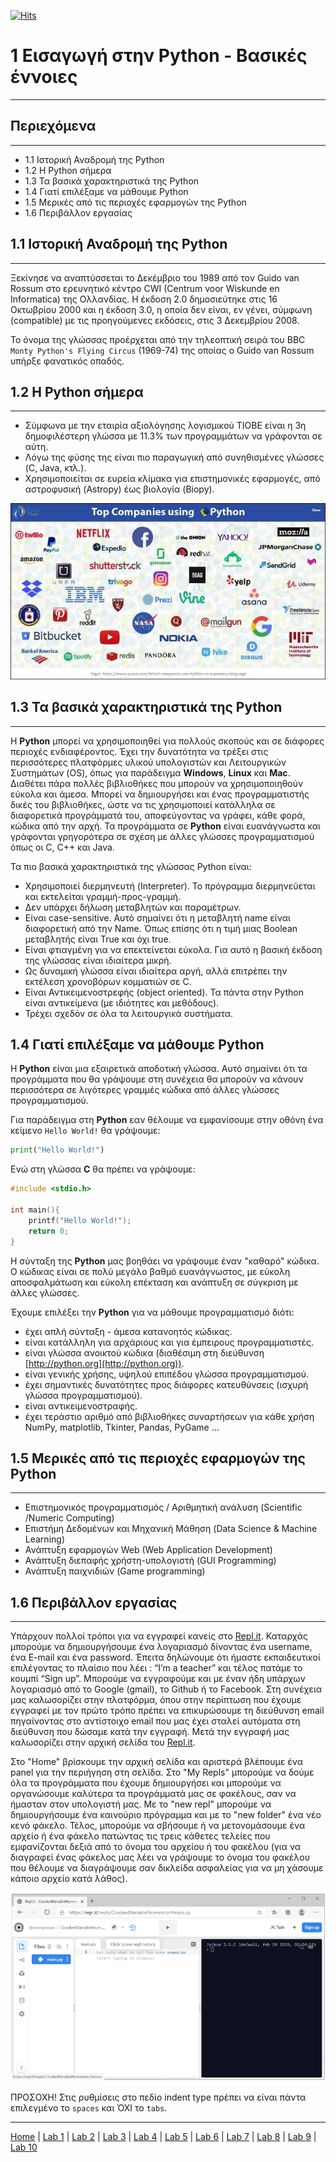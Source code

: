 [![Hits](https://hits.seeyoufarm.com/api/count/incr/badge.svg?url=https%3A%2F%2Fgithub.com%2FEffie375%2FTPTE_PLR&count_bg=%2379C83D&title_bg=%23555555&icon=&icon_color=%23E7E7E7&title=hits&edge_flat=false)](https://hits.seeyoufarm.com)

# 1 Εισαγωγή στην Python - Βασικές έννοιες

---

## Περιεχόμενα

---

- 1.1 Ιστορική Αναδρομή της Python
- 1.2 Η Python σήμερα
- 1.3 Τα βασικά χαρακτηριστικά της Python
- 1.4 Γιατί επιλέξαμε να μάθουμε Python
- 1.5 Μερικές από τις περιοχές εφαρμογών της Python
- 1.6 Περιβάλλον εργασίας

## 1.1 Ιστορική Αναδρομή της Python

---

Ξεκίνησε να αναπτύσσεται το Δεκέμβριο του 1989 από τον Guido van Rossum στο ερευνητικό κέντρο CWI (Centrum voor Wiskunde en Informatica) της Ολλανδίας. Η έκδοση 2.0 δημοσιεύτηκε στις 16 Οκτωβρίου 2000 και η έκδοση 3.0, η οποία δεν είναι, εν γένει, σύμφωνη (compatible) με τις προηγούμενες εκδόσεις, στις 3 Δεκεμβρίου 2008.

Το όνομα της γλώσσας προέρχεται από την τηλεοπτική σειρά του BBC `Monty Python's Flying Circus` (1969-74) της οποίας ο Guido van Rossum υπήρξε φανατικός οπαδός.

## 1.2 Η Python σήμερα

---

- Σύμφωνα με την εταιρία αξιολόγησης λογισμικού TIOBE είναι η 3η δημοφιλέστερη γλώσσα με 11.3% των προγραμμάτων να γράφονται σε αύτη.
- Λόγω της φύσης της είναι πιο παραγωγική από συνηθισμένες γλώσσες (C, Java, κτλ.).
- Χρησιμοποιείται σε ευρεία κλίμακα για επιστημονικές εφαρμογές, από αστροφυσική (Astropy) έως βιολογία (Biopy).

![Python](../images/top_companies_using_python.jpg)

## 1.3 Τα βασικά χαρακτηριστικά της Python

---

Η **Python** μπορεί να χρησιμοποιηθεί για πολλούς σκοπούς και σε διάφορες περιοχές ενδιαφέροντος. Έχει την δυνατότητα να τρέξει στις περισσότερες πλατφόρμες υλικού υπολογιστών και Λειτουργικών Συστημάτων (OS), όπως για παράδειγμα **Windows**, **Linux** και **Mac**. Διαθέτει πάρα πολλές βιβλιοθήκες που μπορούν να χρησιμοποιηθούν εύκολα και άμεσα. Μπορεί να δημιουργήσει και ένας προγραμματιστής δικές του βιβλιοθήκες, ώστε να τις χρησιμοποιεί κατάλληλα σε διαφορετικά προγράμματά του, αποφεύγοντας να γράφει, κάθε φορά, κώδικα από την αρχή. Τα προγράμματα σε **Python** είναι ευανάγνωστα και γράφονται γρηγορότερα σε σχέση με άλλες γλώσσες προγραμματισμού όπως οι C, C++ και Java.

Τα πιο βασικά χαρακτηριστικά της γλώσσας Python είναι:

- Χρησιμοποιεί διερμηνευτή (Interpreter). Το πρόγραμμα διερμηνεύεται και εκτελείται γραμμή-προς-γραμμή.
- Δεν υπάρχει δήλωση μεταβλητών και παραμέτρων.
- Είναι case-sensitive. Αυτό σημαίνει ότι η μεταβλητή name είναι διαφορετική από την Name. Όπως επίσης ότι η τιμή μιας Boolean μεταβλητής είναι True και όχι true.
- Είναι φτιαγμένη για να επεκτείνεται εύκολα. Για αυτό η βασική έκδοση της γλώσσας είναι ιδιαίτερα μικρή.
- Ως δυναμική γλώσσα είναι ιδιαίτερα αργή, αλλά επιτρέπει την εκτέλεση χρονοβόρων κομματιών σε C.
- Είναι Αντικειμενοστρεφής (object oriented). Τα πάντα στην Python είναι αντικείμενα (με ιδιότητες και μεθόδους).
- Τρέχει σχεδόν σε όλα τα λειτουργικά συστήματα.

## 1.4 Γιατί επιλέξαμε να μάθουμε Python

Η **Python** είναι μια εξαιρετικά αποδοτική γλώσσα. Αυτό σημαίνει ότι τα προγράμματα που θα γράψουμε στη συνέχεια θα μπορούν να κάνουν περισσότερα σε λιγότερες γραμμές κώδικα από άλλες γλώσσες προγραμματισμού.

Για παράδειγμα στη **Python** εαν θέλουμε να εμφανίσουμε στην οθόνη ένα κείμενο `Hello World!` θα γράψουμε:

```python
print("Hello World!")
```

Ενώ στη γλώσσα **C** θα πρέπει να γράψουμε:

```c
#include <stdio.h>

int main(){
    printf("Hello World!");
    return 0;
}
```

Η σύνταξη της **Python** μας βοηθάει να γράψουμε έναν "καθαρό" κώδικα. Ο κώδικας είναι σε πολύ μεγάλο βαθμό ευανάγνωστος, με εύκολη αποσφαλμάτωση και εύκολη επέκταση και ανάπτυξη σε σύγκριση με άλλες γλώσσες.

Έχουμε επιλέξει την **Python** για να μάθουμε προγραμματισμό διότι:

- έχει απλή σύνταξη - άμεσα κατανοητός κώδικας.
- είναι κατάλληλη για αρχάριους και για έμπειρους προγραμματιστές.
- είναι γλώσσα ανοικτού κώδικα (διαθέσιμη στη διεύθυνση [http://python.org](http://python.org)).
- είναι γενικής χρήσης, υψηλού επιπέδου γλώσσα προγραμματισμού.
- έχει σημαντικές δυνατότητες προς διάφορες κατευθύνσεις (ισχυρή γλώσσα προγραμματισμού).
- είναι αντικειμενοστραφής.
- έχει τεράστιο αριθμό από βιβλιοθήκες συναρτήσεων για κάθε χρήση NumPy, matplotlib, Tkinter, Pandas, PyGame ...

## 1.5 Μερικές από τις περιοχές εφαρμογών της Python

---

- Επιστημονικός προγραμματισμός / Αριθμητική ανάλυση (Scientific /Numeric Computing)
- Επιστήμη Δεδομένων και Μηχανική Μάθηση (Data Science & Machine Learning)
- Ανάπτυξη εφαρμογών Web (Web Application Development)
- Ανάπτυξη διεπαφής χρήστη-υπολογιστή (GUI Programming)
- Ανάπτυξη παιχνιδιών (Game programming)

## 1.6 Περιβάλλον εργασίας

---

Υπάρχουν πολλοί τρόποι για να εγγραφεί κανείς στο [Repl.it](repl.it). Καταρχάς μπορούμε να δημιουργήσουμε ένα λογαριασμό δίνοντας ένα username, ένα E-mail και ένα password. Έπειτα δηλώνουμε ότι ήμαστε εκπαιδευτικοί επιλέγοντας το πλαίσιο που λέει : “I’m a teacher” και τέλος πατάμε το κουμπί “Sign up”. Μπορούμε να εγγραφούμε και με έναν ήδη υπάρχων λογαριασμό από το Google (gmail), το Github ή το Facebook. Στη συνέχεια μας καλωσορίζει στην πλατφόρμα, όπου στην περίπτωση που έχουμε εγγραφεί με τον πρώτο τρόπο πρέπει να επικυρώσουμε τη διεύθυνση email πηγαίνοντας στο αντίστοιχο email που μας έχει σταλεί αυτόματα στη διεύθυνση που δώσαμε κατά την εγγραφή. Μετά την εγγραφή μας καλωσορίζει στην αρχική σελίδα του [Repl.it](repl.it).

Στο "Home" βρίσκουμε την αρχική σελίδα και αριστερά βλέπουμε ένα panel για την περιήγηση στη σελίδα. Στο "My Repls" μπορούμε να δούμε όλα τα προγράμματα που έχουμε δημιουργήσει και μπορούμε να οργανώσουμε καλύτερα τα προγράμματά μας σε φακέλους, σαν να ήμασταν στον υπολογιστή μας. Με το "new repl" μπορούμε να δημιουργήσουμε ένα καινούριο πρόγραμμα και με το "new folder" ένα νέο κενό φάκελο. Τέλος, μπορούμε να σβήσουμε ή να μετονομάσουμε ένα αρχείο ή ένα φάκελο πατώντας τις τρεις κάθετες τελείες που εμφανίζονται δεξιά από το όνομα του αρχείου ή του φακέλου (για να διαγραφεί ένας φάκελος μας λέει να γράψουμε το όνομα του φακέλου που θέλουμε να διαγράψουμε σαν δικλείδα ασφαλείας για να μη χάσουμε κάποιο αρχείο κατά λάθος).

![Repl.it](../images/Replit.PNG)

ΠΡΟΣΟΧΗ! Στις ρυθμίσεις στο πεδίο indent type πρέπει να είναι πάντα επιλεγμένο το `spaces` και ΌΧΙ το `tabs`.

---

[Home](../README.md) | [Lab 1](lab_01.md) | [Lab 2](lab_02.md) | [Lab 3](lab_03.md) | [Lab 4](lab_04.md) | [Lab 5](lab_05.md) | [Lab 6](lab_06.md) | [Lab 7](lab_07.md) | [Lab 8](lab_08.md) | [Lab 9](lab_09.md) | [Lab 10](lab_10.md)
